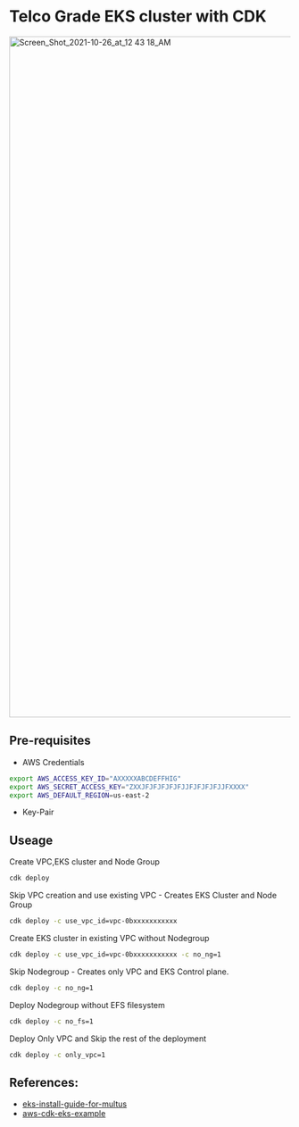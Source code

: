 # Telco Grade EKS cluster with CDK

<img width="1220" alt="Screen_Shot_2021-10-26_at_12 43 18_AM" src="https://user-images.githubusercontent.com/8691485/139601728-2230f06e-f2a8-4046-937f-5993e7125840.png">

## Pre-requisites

- AWS Credentials
```bash
export AWS_ACCESS_KEY_ID="AXXXXXABCDEFFHIG"
export AWS_SECRET_ACCESS_KEY="ZXXJFJFJFJFJFJJFJFJFJFJJFXXXX"
export AWS_DEFAULT_REGION=us-east-2
```

- Key-Pair 

## Useage

Create VPC,EKS cluster and Node Group

```bash
cdk deploy

```

Skip VPC creation and use existing VPC - Creates EKS Cluster and Node Group

```bash
cdk deploy -c use_vpc_id=vpc-0bxxxxxxxxxxx

```

Create EKS cluster in existing VPC without Nodegroup

```bash
cdk deploy -c use_vpc_id=vpc-0bxxxxxxxxxxx -c no_ng=1

```

Skip Nodegroup - Creates only VPC and EKS Control plane.

```bash
cdk deploy -c no_ng=1
```

Deploy Nodegroup without EFS filesystem

```bash
cdk deploy -c no_fs=1
```

Deploy Only VPC and Skip the rest of the deployment

```bash
cdk deploy -c only_vpc=1
```

## References:
- [eks-install-guide-for-multus](https://github.com/aws-samples/eks-install-guide-for-multus/blob/main/README.md)
- [aws-cdk-eks-example](https://github.com/pahud/aws-cdk-eks-sample)
